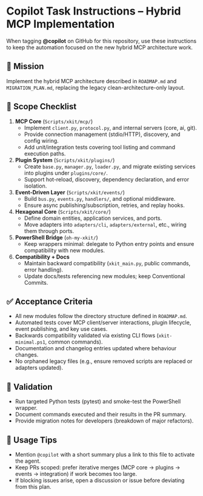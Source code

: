 # Copilot Task Instructions – Hybrid MCP Implementation

When tagging **@copilot** on GitHub for this repository, use these instructions to keep the automation focused on the new hybrid MCP architecture work.


## 🎯 Mission

Implement the hybrid MCP architecture described in `ROADMAP.md` and `MIGRATION_PLAN.md`, replacing the legacy clean-architecture-only layout.


## 🧱 Scope Checklist

1. **MCP Core** (`Scripts/xkit/mcp/`)
   - Implement `client.py`, `protocol.py`, and internal servers (core, ai, git).
   - Provide connection management (stdio/HTTP), discovery, and config wiring.
   - Add unit/integration tests covering tool listing and command execution paths.
2. **Plugin System** (`Scripts/xkit/plugins/`)
   - Create `base.py`, `manager.py`, `loader.py`, and migrate existing services into plugins under `plugins/core/`.
   - Support hot-reload, discovery, dependency declaration, and error isolation.
3. **Event-Driven Layer** (`Scripts/xkit/events/`)
   - Build `bus.py`, `events.py`, `handlers/`, and optional middleware.
   - Ensure async publishing/subscription, retries, and replay hooks.
4. **Hexagonal Core** (`Scripts/xkit/core/`)
   - Define domain entities, application services, and ports.
   - Move adapters into `adapters/cli`, `adapters/external`, etc., wiring them through ports.
5. **PowerShell Bridge** (`oh-my-xkit/`)
   - Keep wrappers minimal: delegate to Python entry points and ensure compatibility with new modules.
6. **Compatibility + Docs**
   - Maintain backward compatibility (`xkit_main.py`, public commands, error handling).
   - Update docs/tests referencing new modules; keep Conventional Commits.

## ✅ Acceptance Criteria

- All new modules follow the directory structure defined in `ROADMAP.md`.
- Automated tests cover MCP client/server interactions, plugin lifecycle, event publishing, and key use cases.
- Backwards compatibility validated via existing CLI flows (`xkit-minimal.ps1`, common commands).
- Documentation and changelog entries updated where behaviour changes.
- No orphaned legacy files (e.g., ensure removed scripts are replaced or adapters updated).


## 🧪 Validation

- Run targeted Python tests (pytest) and smoke-test the PowerShell wrapper.
- Document commands executed and their results in the PR summary.
- Provide migration notes for developers (breakdown of major refactors).


## 📌 Usage Tips

- Mention `@copilot` with a short summary plus a link to this file to activate the agent.
- Keep PRs scoped: prefer iterative merges (MCP core → plugins → events → integration) if work becomes too large.
- If blocking issues arise, open a discussion or issue before deviating from this plan.
